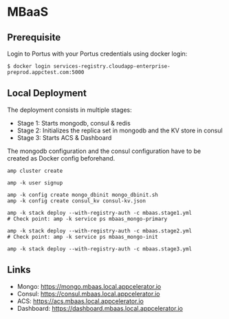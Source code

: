 MBaaS
=====

## Prerequisite
Login to Portus with your Portus credentials using docker login:

    $ docker login services-registry.cloudapp-enterprise-preprod.appctest.com:5000


## Local Deployment

The deployment consists in multiple stages:

* Stage 1: Starts mongodb, consul & redis
* Stage 2: Initializes the replica set in mongodb and the KV store in consul
* Stage 3: Starts ACS & Dashboard

The mongodb configuration and the consul configuration have to be created as Docker config beforehand.

    amp cluster create

    amp -k user signup

    amp -k config create mongo_dbinit mongo_dbinit.sh
    amp -k config create consul_kv consul-kv.json

    amp -k stack deploy --with-registry-auth -c mbaas.stage1.yml
    # Check point: amp -k service ps mbaas_mongo-primary

    amp -k stack deploy --with-registry-auth -c mbaas.stage2.yml
    # Check point: amp -k service ps mbaas_mongo-init

    amp -k stack deploy --with-registry-auth -c mbaas.stage3.yml

## Links

* Mongo: https://mongo.mbaas.local.appcelerator.io
* Consul: https://consul.mbaas.local.appcelerator.io
* ACS: https://acs.mbaas.local.appcelerator.io
* Dashboard: https://dashboard.mbaas.local.appcelerator.io

